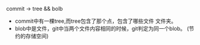 commit -> tree && bolb

- commit中有一棵tree,而tree包含了那个点，包含了哪些文件 文件夹。
- blob中是文件，git中当两个文件内容相同的时候，git判定为同一个blob。 (节约的存储空间)
